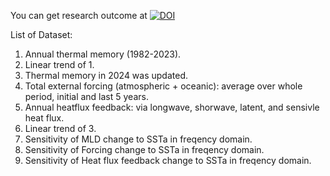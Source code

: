 You can get research outcome at [![DOI](https://zenodo.org/badge/DOI/10.5281/zenodo.16792893.svg)](https://doi.org/10.5281/zenodo.16792893)

List of Dataset:

  1. Annual thermal memory (1982-2023).
  2. Linear trend of 1.
  3. Thermal memory in 2024 was updated.
  4. Total external forcing (atmospheric + oceanic): average over whole period, initial and last 5 years.
  5. Annual heatflux feedback: via longwave, shorwave, latent, and sensivle heat flux.
  6. Linear trend of 3.
  7. Sensitivity of MLD change to SSTa in freqency domain.
  8. Sensitivity of Forcing change to SSTa in freqency domain.
  9. Sensitivity of Heat flux feedback change to SSTa in freqency domain.
